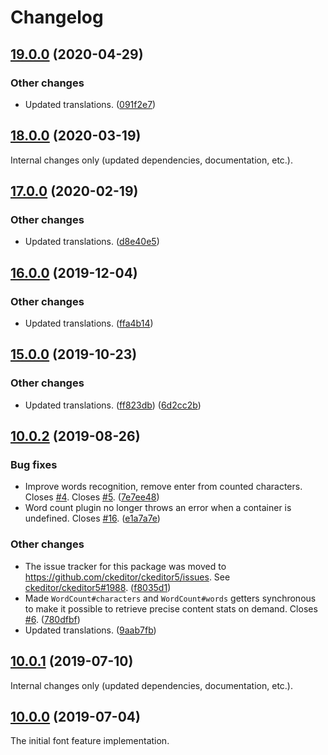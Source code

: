 Changelog
=========

## [19.0.0](https://github.com/ckeditor/ckeditor5-word-count/compare/v18.0.0...v19.0.0) (2020-04-29)

### Other changes

* Updated translations. ([091f2e7](https://github.com/ckeditor/ckeditor5-word-count/commit/091f2e7))


## [18.0.0](https://github.com/ckeditor/ckeditor5-word-count/compare/v17.0.0...v18.0.0) (2020-03-19)

Internal changes only (updated dependencies, documentation, etc.).


## [17.0.0](https://github.com/ckeditor/ckeditor5-word-count/compare/v16.0.0...v17.0.0) (2020-02-19)

### Other changes

* Updated translations. ([d8e40e5](https://github.com/ckeditor/ckeditor5-word-count/commit/d8e40e5))


## [16.0.0](https://github.com/ckeditor/ckeditor5-word-count/compare/v15.0.0...v16.0.0) (2019-12-04)

### Other changes

* Updated translations. ([ffa4b14](https://github.com/ckeditor/ckeditor5-word-count/commit/ffa4b14))


## [15.0.0](https://github.com/ckeditor/ckeditor5-word-count/compare/v10.0.2...v15.0.0) (2019-10-23)

### Other changes

* Updated translations. ([ff823db](https://github.com/ckeditor/ckeditor5-word-count/commit/ff823db)) ([6d2cc2b](https://github.com/ckeditor/ckeditor5-word-count/commit/6d2cc2b))


## [10.0.2](https://github.com/ckeditor/ckeditor5-word-count/compare/v10.0.1...v10.0.2) (2019-08-26)

### Bug fixes

* Improve words recognition, remove enter from counted characters. Closes [#4](https://github.com/ckeditor/ckeditor5-word-count/issues/4). Closes [#5](https://github.com/ckeditor/ckeditor5-word-count/issues/5). ([7e7ee48](https://github.com/ckeditor/ckeditor5-word-count/commit/7e7ee48))
* Word count plugin no longer throws an error when a container is undefined. Closes [#16](https://github.com/ckeditor/ckeditor5-word-count/issues/16). ([e1a7a7e](https://github.com/ckeditor/ckeditor5-word-count/commit/e1a7a7e))

### Other changes

* The issue tracker for this package was moved to https://github.com/ckeditor/ckeditor5/issues. See [ckeditor/ckeditor5#1988](https://github.com/ckeditor/ckeditor5/issues/1988). ([f8035d1](https://github.com/ckeditor/ckeditor5-word-count/commit/f8035d1))
* Made `WordCount#characters` and `WordCount#words` getters synchronous to make it possible to retrieve precise content stats on demand. Closes [#6](https://github.com/ckeditor/ckeditor5-word-count/issues/6). ([780dfbf](https://github.com/ckeditor/ckeditor5-word-count/commit/780dfbf))
* Updated translations. ([9aab7fb](https://github.com/ckeditor/ckeditor5-word-count/commit/9aab7fb))


## [10.0.1](https://github.com/ckeditor/ckeditor5-word-count/compare/v10.0.0...v10.0.1) (2019-07-10)

Internal changes only (updated dependencies, documentation, etc.).


## [10.0.0](https://github.com/ckeditor/ckeditor5-word-count/tree/v10.0.0) (2019-07-04)

The initial font feature implementation.
